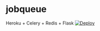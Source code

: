 # jobqueue
Heroku + Celery + Redis + Flask
[![Deploy](https://www.herokucdn.com/deploy/button.png)](https://heroku.com/deploy)
